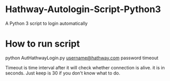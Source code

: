 Hathway-Autologin-Script-Python3
================================

A Python 3 script to login automatically

How to run script
==================================
python AutHathwayLogin.py username@hathway.com password timeout

Timeout is time interval after it will check whether connection is alive. it is in seconds. Just keep is 30 if you don't know what to do.

